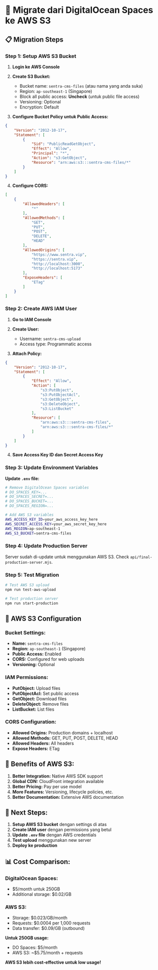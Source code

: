 # 🚀 Migrate dari DigitalOcean Spaces ke AWS S3

## 📋 **Migration Steps**

### **Step 1: Setup AWS S3 Bucket**

1. **Login ke AWS Console**
2. **Create S3 Bucket:**
   - Bucket name: `sentra-cms-files` (atau nama yang anda suka)
   - Region: `ap-southeast-1` (Singapore)
   - Block all public access: **Uncheck** (untuk public file access)
   - Versioning: Optional
   - Encryption: Default

3. **Configure Bucket Policy untuk Public Access:**
```json
{
    "Version": "2012-10-17",
    "Statement": [
        {
            "Sid": "PublicReadGetObject",
            "Effect": "Allow",
            "Principal": "*",
            "Action": "s3:GetObject",
            "Resource": "arn:aws:s3:::sentra-cms-files/*"
        }
    ]
}
```

4. **Configure CORS:**
```json
[
    {
        "AllowedHeaders": [
            "*"
        ],
        "AllowedMethods": [
            "GET",
            "PUT",
            "POST",
            "DELETE",
            "HEAD"
        ],
        "AllowedOrigins": [
            "https://www.sentra.vip",
            "https://sentra.vip",
            "http://localhost:3000",
            "http://localhost:5173"
        ],
        "ExposeHeaders": [
            "ETag"
        ]
    }
]
```

### **Step 2: Create AWS IAM User**

1. **Go to IAM Console**
2. **Create User:**
   - Username: `sentra-cms-upload`
   - Access type: Programmatic access

3. **Attach Policy:**
```json
{
    "Version": "2012-10-17",
    "Statement": [
        {
            "Effect": "Allow",
            "Action": [
                "s3:PutObject",
                "s3:PutObjectAcl",
                "s3:GetObject",
                "s3:DeleteObject",
                "s3:ListBucket"
            ],
            "Resource": [
                "arn:aws:s3:::sentra-cms-files",
                "arn:aws:s3:::sentra-cms-files/*"
            ]
        }
    ]
}
```

4. **Save Access Key ID dan Secret Access Key**

### **Step 3: Update Environment Variables**

**Update `.env` file:**
```bash
# Remove DigitalOcean Spaces variables
# DO_SPACES_KEY=...
# DO_SPACES_SECRET=...
# DO_SPACES_BUCKET=...
# DO_SPACES_REGION=...

# Add AWS S3 variables
AWS_ACCESS_KEY_ID=your_aws_access_key_here
AWS_SECRET_ACCESS_KEY=your_aws_secret_key_here
AWS_REGION=ap-southeast-1
AWS_S3_BUCKET=sentra-cms-files
```

### **Step 4: Update Production Server**

Server sudah di-update untuk menggunakan AWS S3. Check `api/final-production-server.mjs`.

### **Step 5: Test Migration**

```bash
# Test AWS S3 upload
npm run test-aws-upload

# Test production server
npm run start-production
```

## 🔧 **AWS S3 Configuration**

### **Bucket Settings:**
- **Name:** `sentra-cms-files`
- **Region:** `ap-southeast-1` (Singapore)
- **Public Access:** Enabled
- **CORS:** Configured for web uploads
- **Versioning:** Optional

### **IAM Permissions:**
- **PutObject:** Upload files
- **PutObjectAcl:** Set public access
- **GetObject:** Download files
- **DeleteObject:** Remove files
- **ListBucket:** List files

### **CORS Configuration:**
- **Allowed Origins:** Production domains + localhost
- **Allowed Methods:** GET, PUT, POST, DELETE, HEAD
- **Allowed Headers:** All headers
- **Expose Headers:** ETag

## 🎯 **Benefits of AWS S3:**

1. **Better Integration:** Native AWS SDK support
2. **Global CDN:** CloudFront integration available
3. **Better Pricing:** Pay per use model
4. **More Features:** Versioning, lifecycle policies, etc.
5. **Better Documentation:** Extensive AWS documentation

## 🚀 **Next Steps:**

1. **Setup AWS S3 bucket** dengan settings di atas
2. **Create IAM user** dengan permissions yang betul
3. **Update `.env` file** dengan AWS credentials
4. **Test upload** menggunakan new server
5. **Deploy ke production**

## 📊 **Cost Comparison:**

### **DigitalOcean Spaces:**
- $5/month untuk 250GB
- Additional storage: $0.02/GB

### **AWS S3:**
- Storage: $0.023/GB/month
- Requests: $0.0004 per 1,000 requests
- Data transfer: $0.09/GB (outbound)

**Untuk 250GB usage:**
- DO Spaces: $5/month
- AWS S3: ~$5.75/month + requests

**AWS S3 lebih cost-effective untuk low usage!** 